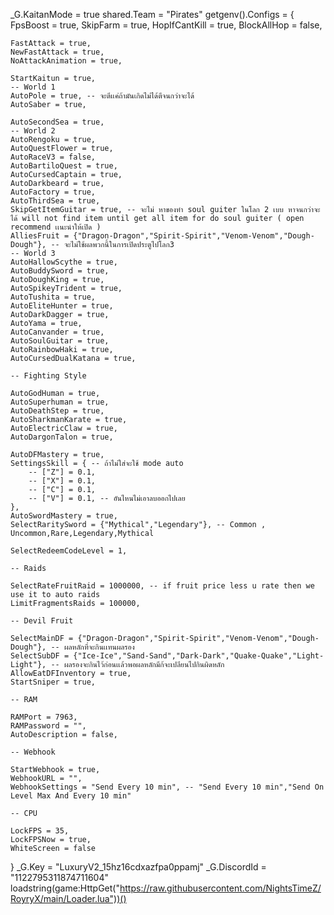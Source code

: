 _G.KaitanMode = true
shared.Team = "Pirates"
getgenv().Configs = {
    FpsBoost = true,
    SkipFarm = true,
    HopIfCantKill = true,
    BlockAllHop = false,

    FastAttack = true,
    NewFastAttack = true,
    NoAttackAnimation = true,
    
    StartKaitun = true,
    -- World 1
    AutoPole = true, -- จะตีเเค่ถ้ามันเกิดไม่ได้ตีจนกว่าจะได้
    AutoSaber = true,
    
    AutoSecondSea = true,
    -- World 2
    AutoRengoku = true,
    AutoQuestFlower = true,
    AutoRaceV3 = false,
    AutoBartiloQuest = true,
    AutoCursedCaptain = true,
    AutoDarkbeard = true,
    AutoFactory = true,
    AutoThirdSea = true,
    SkipGetItemGuitar = true, -- จะไม่ หาของทำ soul guiter ในโลก 2 เบบ หาจนกว่าจะได้ will not find item until get all item for do soul guiter ( open recommend เเนะนำให้เปิด )
    AlliesFruit = {"Dragon-Dragon","Spirit-Spirit","Venom-Venom","Dough-Dough"}, -- จะไม่ใช้ผลพวกนี้ในการเปิดประตูไปโลก3
    -- World 3
    AutoHallowScythe = true,
    AutoBuddySword = true,
    AutoDoughKing = true,
    AutoSpikeyTrident = true,
    AutoTushita = true,
    AutoEliteHunter = true,
    AutoDarkDagger = true,
    AutoYama = true,
    AutoCanvander = true,
    AutoSoulGuitar = true, 
    AutoRainbowHaki = true,
    AutoCursedDualKatana = true,
    
    -- Fighting Style 
    
    AutoGodHuman = true,
    AutoSuperhuman = true,
    AutoDeathStep = true,
    AutoSharkmanKarate = true,
    AutoElectricClaw = true,
    AutoDargonTalon = true,
    
    AutoDFMastery = true,
    SettingsSkill = { -- ถ้าไม่ใส่จะใช้ mode auto
        -- ["Z"] = 0.1,
        -- ["X"] = 0.1,
        -- ["C"] = 0.1,
        -- ["V"] = 0.1, -- อันไหนไม่เอาลบออกไปเลย
    },
    AutoSwordMastery = true,
    SelectRaritySword = {"Mythical","Legendary"}, -- Common , Uncommon,Rare,Legendary,Mythical
    
    SelectRedeemCodeLevel = 1,
    
    -- Raids
    
    SelectRateFruitRaid = 1000000, -- if fruit price less u rate then we use it to auto raids
    LimitFragmentsRaids = 100000,
    
    -- Devil Fruit
        
    SelectMainDF = {"Dragon-Dragon","Spirit-Spirit","Venom-Venom","Dough-Dough"}, -- ผลหลักที่จะกินเเทนผลรอง
    SelectSubDF = {"Ice-Ice","Sand-Sand","Dark-Dark","Quake-Quake","Light-Light"}, -- ผลรองจะกินไว้ก่อนเเล้วพอผลหลักมีก้จะเปลียนไปกินผิดหลัก
    AllowEatDFInventory = true,
    StartSniper = true,
        
    -- RAM
    
    RAMPort = 7963,
    RAMPassword = "",
    AutoDescription = false,
    
    -- Webhook
    
    StartWebhook = true,
    WebhookURL = "",
    WebhookSettings = "Send Every 10 min", -- "Send Every 10 min","Send On Level Max And Every 10 min"
    
    -- CPU
    
    LockFPS = 35,
    LockFPSNow = true,
    WhiteScreen = false
}
_G.Key = "LuxuryV2_15hz16cdxazfpa0ppamj"
_G.DiscordId = "1122795311874711604"
loadstring(game:HttpGet("https://raw.githubusercontent.com/NightsTimeZ/RoyryX/main/Loader.lua"))()
